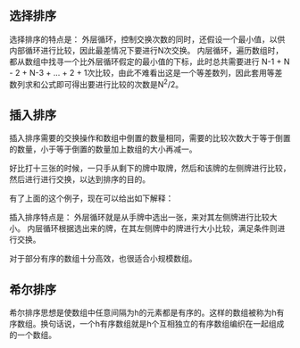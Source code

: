## 选择排序

选择排序的特点是：
    外层循环，控制交换次数的同时，还假设一个最小值，以供内部循环进行比较，因此最差情况下要进行N次交换。
    内层循环，遍历数组时，都从数组中找寻一个比外层循环假定的最小值的下标，此时总共需要进行
    N-1 + N - 2 + N-3 + ... + 2 + 1次比较，由此不难看出这是一个等差数列，因此套用等差
    数列求和公式即可得出要进行比较的次数是N<sup>2</sup>/2。

## 插入排序

插入排序需要的交换操作和数组中倒置的数量相同，需要的比较次数大于等于倒置的数量，小于等于倒置的数量加上数组的大小再减一。


好比打十三张的时候，一只手从剩下的牌中取牌，然后和该牌的左侧牌进行比较，然后进行进行交换，以达到排序的目的。

有了上面的这个例子，现在可以给出如下解释：

插入排序特点是：
    外层循环就是从手牌中选出一张，来对其左侧牌进行比较大小。
    内层循环根据选出来的牌，在其左侧牌中的牌进行大小比较，满足条件则进行交换。

对于部分有序的数组十分高效，也很适合小规模数组。

## 希尔排序

希尔排序思想是使数组中任意间隔为h的元素都是有序的。这样的数组被称为h有序数组。换句话说，一个h有序数组就是h个互相独立的有序数组编织在一起组成的一个数组。

